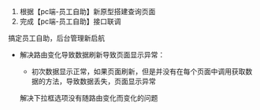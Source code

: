 1. 根据【pc端-员工自助】新原型搭建查询页面
2. 完成【pc端-员工自助】接口联调

搞定员工自助，后台管理新启航



- 解决路由变化导致数据刷新导致页面显示异常：
  
  - 初次数据显示正常，如果页面刷新，但是并没有在每个页面中调用获取数据的方法，导致数据丢失，页面显示异常
  
  解决下拉框选项没有随路由变化而变化的问题